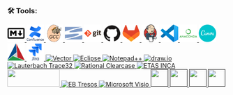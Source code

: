 <!--
<p align="center"><img src="https://media.giphy.com/media/dWesBcTLavkZuG35MI/giphy.gif" width="600" height="300"  /></p>

## About Me

An Embedded Software Developer in Germany
- 🔭 I’m working as a Software Engineer for building embedded ECUs for automobiles.
- 🌱 Exploring Technical Content Writing.
- ⚡ In my free time I love playing Rubik's cubes, solving puzzles, reading books and learning languages
- 📫 How to reach me: &nbsp; [![Linkedin Badge](https://img.shields.io/badge/-rubengdsouza-blue?style=flat&logo=Linkedin&logoColor=white)](https://de.linkedin.com/in/rubengdsouza) [![XING](https://img.shields.io/badge/-rubengdsouza-%23006567.svg?style=flat&logo=xing&logoColor=white)](https://www.xing.com/profile/Ruben_Dsouza) [![Twitter](https://img.shields.io/badge/-rubengdsouza-blue?style=flat&logo=Twitter&logoColor=white)](https://twitter.com/rubengdsouza)



## Skills

### 💻 Microcontrollers
<p>
  <a href="https://www.infineon.com/cms/en/product/microcontroller/">
    <img src="https://upload.wikimedia.org/wikipedia/commons/b/bb/Infineon-Logo.svg" 
         title="Infineon" alt="Infineon" width="80px" height="40px">
  </a>
  <a href="https://www.st.com/en/automotive-microcontrollers.html">
    <img src="https://upload.wikimedia.org/wikipedia/commons/1/1b/ST_logo_2020_blue_V.svg" 
         title="STMicroelectronics" alt="STMicroelectronics" width="80px" height="40px">
  </a>
</p>




### 🚗 Standards
<p>
  <a href="https://www.autosar.org/">
    <img src="https://upload.wikimedia.org/wikipedia/commons/4/4f/Autosar_Logo.svg" 
         title="AUTOSAR" alt="AUTOSAR" width="280px" height="25px">
  </a>
  <a href="https://www.asam.net/">
    <img src="https://upload.wikimedia.org/wikipedia/commons/5/50/Asam_Logo_RGB_1031px_256dpi.png" 
         title="ASAM" alt="ASAM" width="150px" height="40px">
  </a>
</p>

### 📋 Languages:
<p>
  <a href="https://www.open-std.org/jtc1/sc22/wg14/">
    <img src="https://github.com/devicons/devicon/blob/master/icons/c/c-line.svg" 
         title="C" alt="C" width="40px" height="40px">
  </a>
  <a href="https://en.m.wikipedia.org/wiki/Embedded_C">
    <img src="https://github.com/devicons/devicon/blob/master/icons/embeddedc/embeddedc-original-wordmark.svg" 
         title="Embedded C" alt="Embedded C" width="40px" height="40px">
  </a>
  <a href="https://www.python.org/">
    <img src="https://github.com/devicons/devicon/blob/master/icons/python/python-original.svg" 
         title="Python" alt="Python" width="40px" height="40px">
  </a>
  <a href="https://www.perl.org/">
    <img src="https://github.com/devicons/devicon/blob/master/icons/perl/perl-original.svg" 
         title="Perl" alt="Perl" width="40px" height="40px">
  </a>
  <a href="https://www.gnu.org/software/bash/">
    <img src="https://github.com/devicons/devicon/blob/master/icons/bash/bash-original.svg" 
         title="Bash" alt="Bash" width="40px" height="40px">
  </a>
  <a href="https://www.oracle.com/java/">
    <img src="https://github.com/devicons/devicon/blob/master/icons/java/java-original.svg" 
         title="Java" alt="Java" width="40px" height="40px">
  </a>
  <a href="https://isocpp.org/">
    <img src="https://github.com/devicons/devicon/blob/master/icons/cplusplus/cplusplus-original.svg" 
         title="C++" alt="C++" width="40px" height="40px">
  </a>
</p>

-->

### 🛠 Tools:
<p>
  <a href="https://daringfireball.net/projects/markdown/">
    <img src="https://github.com/devicons/devicon/blob/master/icons/markdown/markdown-original.svg" 
         title="Markdown" alt="Markdown" width="40px" height="40px">
  </a>
  <a href="https://www.atlassian.com/software/confluence">
    <img src="https://github.com/devicons/devicon/blob/master/icons/confluence/confluence-original-wordmark.svg" 
         title="Confluence" alt="Confluence" width="40px" height="40px">
  </a>
  <a href="https://gcc.gnu.org/">
    <img src="https://github.com/devicons/devicon/blob/master/icons/gcc/gcc-original.svg" 
         title="GCC" alt="GCC" width="40px" height="40px">
  </a>
  <a href="https://subversion.apache.org/">
    <img src="https://github.com/devicons/devicon/blob/master/icons/subversion/subversion-original.svg" 
         title="SVN" alt="SVN" width="40px" height="40px">
  </a>
  <a href="https://git-scm.com/">
    <img src="https://github.com/devicons/devicon/blob/master/icons/git/git-original-wordmark.svg" 
         title="Git" alt="Git" width="40px" height="40px">
  </a>
  <a href="https://github.com">
    <img src="https://github.com/devicons/devicon/blob/master/icons/github/github-original.svg" 
         title="GitHub" alt="GitHub" width="40px" height="40px">
  </a>
  <a href="https://about.gitlab.com/">
    <img src="https://github.com/devicons/devicon/blob/master/icons/gitlab/gitlab-original.svg" 
         title="GitLab" alt="GitLab" width="40px" height="40px">
  </a>
  <a href="https://www.jenkins.io/">
    <img src="https://github.com/devicons/devicon/blob/master/icons/jenkins/jenkins-original.svg" 
         title="Jenkins" alt="Jenkins" width="40px" height="40px">
  </a>
  <a href="https://code.visualstudio.com/">
    <img src="https://github.com/devicons/devicon/blob/master/icons/vscode/vscode-original.svg" 
         title="VSCode" alt="VSCode" width="40px" height="40px">
  </a>  
  <a href="https://www.anaconda.com/">
    <img src="https://github.com/devicons/devicon/blob/master/icons/anaconda/anaconda-original-wordmark.svg" 
         title="Anaconda" alt="Anaconda" width="40px" height="40px">
  </a>  
  <a href="https://www.canva.com/">
    <img src="https://github.com/devicons/devicon/blob/master/icons/canva/canva-original.svg" 
         title="Canva" alt="Canva" width="40px" height="40px">
  </a>  
  <a href="https://cmake.org/">
    <img src="https://github.com/devicons/devicon/blob/master/icons/cmake/cmake-original.svg" 
         title="CMake" alt="CMake" width="40px" height="40px">
  </a>
  <a href="https://www.atlassian.com/software/jira">
    <img src="https://github.com/devicons/devicon/blob/master/icons/jira/jira-original-wordmark.svg" 
         title="Jira" alt="Jira" width="40px" height="40px">
  </a>
  <a href="https://www.vector.com/int/en/">
    <img src="https://upload.wikimedia.org/wikipedia/commons/c/cb/Vector_Logo_black_red_RGB.svg" 
         title="Vector" alt="Vector" width="40px" height="40px">
  </a>
  <a href="https://www.eclipse.org/">
    <img src="https://upload.wikimedia.org/wikipedia/commons/d/d0/Eclipse-Luna-Logo.svg" 
         title="Eclipse" alt="Eclipse" width="172px" height="40px">
  </a>
  <a href="https://notepad-plus-plus.org/">
    <img src="https://upload.wikimedia.org/wikipedia/commons/6/69/Notepad%2B%2B_Logo.svg" 
         title="Notepad++" alt="Notepad++" width="40px" height="40px">
  </a>
  <a href="https://www.diagrams.net/">
    <img src="https://upload.wikimedia.org/wikipedia/commons/3/3e/Diagrams.net_Logo.svg" 
         title="draw.io" alt="draw.io" width="40px" height="40px">
  </a>
  <a href="https://www.lauterbach.com/">
    <img src="https://upload.wikimedia.org/wikipedia/en/9/91/Lauterbach_Development_Tools_logo.svg" 
         title="Lauterbach Trace32" alt="Lauterbach Trace32" width="40px" height="40px">
  </a>
  <a href="https://www.ibm.com/products/rational-clearcase">
    <img src="https://upload.wikimedia.org/wikipedia/commons/d/df/RationalSoftware.png" 
         title="Rational Clearcase" alt="Rational Clearcase" width="40px" height="40px">
  </a>
  <a href="https://www.etas.com/en/products/inca_software_products.php">
    <img src="https://upload.wikimedia.org/wikipedia/en/0/00/ETAS_Logo.jpg" 
         title="ETAS INCA" alt="ETAS INCA" width="120px" height="40px">
  </a>
  <a href="https://www.ibm.com/products/rational-clearquest">
    <img src="https://upload.wikimedia.org/wikipedia/commons/thumb/5/51/IBM_logo.svg/320px-IBM_logo.svg.png" 
         title="" alt="" width="120px" height="40px">
  </a>
  <a href="https://www.elektrobit.com/products/ecu/eb-tresos/studio-2/">
    <img src="https://upload.wikimedia.org/wikipedia/commons/4/48/EB_logo_small_lores.jpg" 
         title="EB Tresos" alt="EB Tresos" width="40px" height="40px">
  </a>
  <a href="https://www.microsoft.com/en-us/microsoft-365/visio/flowchart-software/">
    <img src="https://upload.wikimedia.org/wikipedia/commons/6/64/Microsoft_Office_Visio_%282019%29.svg" 
         title="Microsoft Visio" alt="Microsoft Visio" width="40px" height="40px">
  </a>
  <a href="">
    <img src="" 
         title="" alt="" width="40px" height="40px">
  </a>
  <a href="">
    <img src="" 
         title="" alt="" width="40px" height="40px">
  </a>
  <a href="">
    <img src="" 
         title="" alt="" width="40px" height="40px">
  </a>
  <a href="">
    <img src="" 
         title="" alt="" width="40px" height="40px">
  </a>







</p>


<!--

## 🔥 &nbsp; My Stats :
[![GitHub Streak](http://github-readme-streak-stats.herokuapp.com?user=rubengdsouza&theme=dark&background=000000)](https://git.io/streak-stats)

[![Top Langs](https://github-readme-stats.vercel.app/api/top-langs/?username=rubengdsouza&layout=compact&theme=vision-friendly-dark)](https://github.com/anuraghazra/github-readme-stats)


[![Duolingo](https://img.shields.io/badge/Duolingo-%234DC730.svg?style=flat&logo=Duolingo&logoColor=white)]
### 🔬 CI Tools:
### 🎨 Design Tools:
### 💻 IDEs/Editors:
### ✍️ Blog Posts : 
-->


